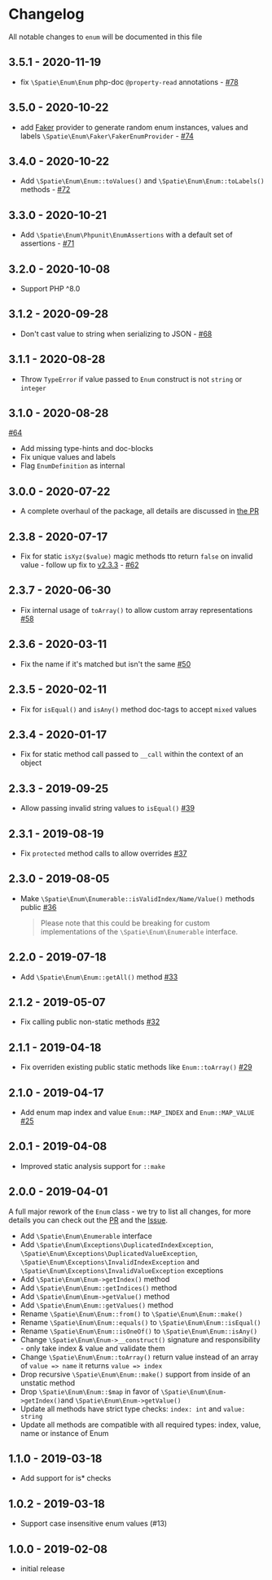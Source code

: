 # Changelog

All notable changes to `enum` will be documented in this file

## 3.5.1 - 2020-11-19

- fix `\Spatie\Enum\Enum` php-doc `@property-read` annotations - [#78](https://github.com/spatie/enum/pull/78)

## 3.5.0 - 2020-10-22

- add [Faker](https://github.com/fzaninotto/Faker) provider to generate random enum instances, values and labels `\Spatie\Enum\Faker\FakerEnumProvider` - [#74](https://github.com/spatie/enum/pull/74)

## 3.4.0 - 2020-10-22

- Add `\Spatie\Enum\Enum::toValues()` and `\Spatie\Enum\Enum::toLabels()` methods - [#72](https://github.com/spatie/enum/pull/72)

## 3.3.0 - 2020-10-21

- Add `\Spatie\Enum\Phpunit\EnumAssertions` with a default set of assertions - [#71](https://github.com/spatie/enum/pull/71)

## 3.2.0 - 2020-10-08

- Support PHP ^8.0

## 3.1.2 - 2020-09-28

- Don't cast value to string when serializing to JSON - [#68](https://github.com/spatie/enum/pull/68)

## 3.1.1 - 2020-08-28

- Throw `TypeError` if value passed to `Enum` construct is not `string` or `integer`

## 3.1.0 - 2020-08-28

[#64](https://github.com/spatie/enum/pull/64)
- Add missing type-hints and doc-blocks
- Fix unique values and labels
- Flag `EnumDefinition` as internal

## 3.0.0 - 2020-07-22

- A complete overhaul of the package, all details are discussed in [the PR](https://github.com/spatie/enum/pull/56)

## 2.3.8 - 2020-07-17

- Fix for static `isXyz($value)` magic methods tto return `false` on invalid value - follow up fix to [v2.3.3](#233---2019-09-25) - [#62](https://github.com/spatie/enum/pull/62)

## 2.3.7 - 2020-06-30

- Fix internal usage of `toArray()` to allow custom array representations [#58](https://github.com/spatie/enum/pull/58)

## 2.3.6 - 2020-03-11

- Fix the name if it's matched but isn't the same [#50](https://github.com/spatie/enum/pull/50)

## 2.3.5 - 2020-02-11

- Fix for `isEqual()` and `isAny()` method doc-tags to accept `mixed` values 

## 2.3.4 - 2020-01-17

- Fix for static method call passed to `__call` within the context of an object

## 2.3.3 - 2019-09-25

- Allow passing invalid string values to `isEqual()` [#39](https://github.com/spatie/enum/pull/39)

## 2.3.1 - 2019-08-19

- Fix `protected` method calls to allow overrides [#37](https://github.com/spatie/enum/pull/37)

## 2.3.0 - 2019-08-05

- Make `\Spatie\Enum\Enumerable::isValidIndex/Name/Value()` methods public [#36](https://github.com/spatie/enum/pull/36)
  > Please note that this could be breaking for custom implementations of the `\Spatie\Enum\Enumerable` interface.

## 2.2.0 - 2019-07-18

- Add `\Spatie\Enum\Enum::getAll()` method [#33](https://github.com/spatie/enum/pull/33)

## 2.1.2 - 2019-05-07

- Fix calling public non-static methods [#32](https://github.com/spatie/enum/pull/32)

## 2.1.1 - 2019-04-18

- Fix overriden existing public static methods like `Enum::toArray()` [#29](https://github.com/spatie/enum/pull/29)

## 2.1.0 - 2019-04-17

- Add enum map index and value `Enum::MAP_INDEX` and `Enum::MAP_VALUE` [#25](https://github.com/spatie/enum/pull/25)

## 2.0.1 - 2019-04-08

- Improved static analysis support for `::make`

## 2.0.0 - 2019-04-01

A full major rework of the `Enum` class - we try to list all changes, for more details you can check out the [PR](https://github.com/spatie/enum/pull/18) and the [Issue](https://github.com/spatie/enum/issues/10).

- Add `\Spatie\Enum\Enumerable` interface
- Add `\Spatie\Enum\Exceptions\DuplicatedIndexException`, `\Spatie\Enum\Exceptions\DuplicatedValueException`, `\Spatie\Enum\Exceptions\InvalidIndexException` and `\Spatie\Enum\Exceptions\InvalidValueException` exceptions
- Add `\Spatie\Enum\Enum->getIndex()` method
- Add `\Spatie\Enum\Enum::getIndices()` method
- Add `\Spatie\Enum\Enum->getValue()` method
- Add `\Spatie\Enum\Enum::getValues()` method
- Rename `\Spatie\Enum\Enum::from()` to `\Spatie\Enum\Enum::make()`
- Rename `\Spatie\Enum\Enum::equals()` to `\Spatie\Enum\Enum::isEqual()`
- Rename `\Spatie\Enum\Enum::isOneOf()` to `\Spatie\Enum\Enum::isAny()`
- Change `\Spatie\Enum\Enum->__construct()` signature and responsibility - only take index & value and validate them
- Change `\Spatie\Enum\Enum::toArray()` return value instead of an array of `value => name` it returns `value => index`
- Drop recursive `\Spatie\Enum\Enum::make()` support from inside of an unstatic method
- Drop `\Spatie\Enum\Enum::$map` in favor of `\Spatie\Enum\Enum->getIndex()`and `\Spatie\Enum\Enum->getValue()`
- Update all methods have strict type checks: `index: int` and `value: string`
- Update all methods are compatible with all required types: index, value, name or instance of Enum

## 1.1.0 - 2019-03-18

- Add support for is* checks

## 1.0.2 - 2019-03-18

- Support case insensitive enum values (#13)

## 1.0.0 - 2019-02-08

- initial release
